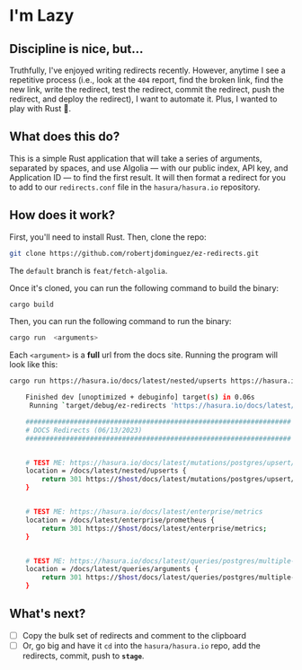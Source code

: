 # I'm Lazy

## Discipline is nice, but...

Truthfully, I've enjoyed writing redirects recently. However, anytime I see a repetitive process (i.e., look at the
`404` report, find the broken link, find the new link, write the redirect, test the redirect, commit the redirect, push
the redirect, and deploy the redirect), I want to automate it. Plus, I wanted to play with Rust 🦀.

## What does this do?

This is a simple Rust application that will take a series of arguments, separated by spaces, and use Algolia — with our
public index, API key, and Application ID — to find the first result. It will then format a redirect for you to add to
our `redirects.conf` file in the `hasura/hasura.io` repository.

## How does it work?

First, you'll need to install Rust. Then, clone the repo:

```bash
git clone https://github.com/robertjdominguez/ez-redirects.git
```

The `default` branch is `feat/fetch-algolia`.

Once it's cloned, you can run the following command to build the binary:

```bash
cargo build
```

Then, you can run the following command to run the binary:

```bash
cargo run  <arguments>
```

Each `<argument>` is a **full** url from the docs site. Running the program will look like this:

```bash
cargo run https://hasura.io/docs/latest/nested/upserts https://hasura.io/docs/latest/enterprise/prometheus https://hasura.io/docs/latest/queries/arguments

    Finished dev [unoptimized + debuginfo] target(s) in 0.06s
     Running `target/debug/ez-redirects 'https://hasura.io/docs/latest/nested/upserts' 'https://hasura.io/docs/latest/enterprise/prometheus' 'https://hasura.io/docs/latest/queries/arguments'`

    ##################################################################
    # DOCS Redirects (06/13/2023)
    ##################################################################


    # TEST ME: https://hasura.io/docs/latest/mutations/postgres/upsert/#upsert-in-nested-mutations
    location = /docs/latest/nested/upserts {
        return 301 https://$host/docs/latest/mutations/postgres/upsert/#upsert-in-nested-mutations;
    }


    # TEST ME: https://hasura.io/docs/latest/enterprise/metrics
    location = /docs/latest/enterprise/prometheus {
        return 301 https://$host/docs/latest/enterprise/metrics;
    }


    # TEST ME: https://hasura.io/docs/latest/queries/postgres/multiple-arguments
    location = /docs/latest/queries/arguments {
        return 301 https://$host/docs/latest/queries/postgres/multiple-arguments;
    }
```

## What's next?

- [ ] Copy the bulk set of redirects and comment to the clipboard
- [ ] Or, go big and have it `cd` into the `hasura/hasura.io` repo, add the redirects, commit, push to **`stage`**.
